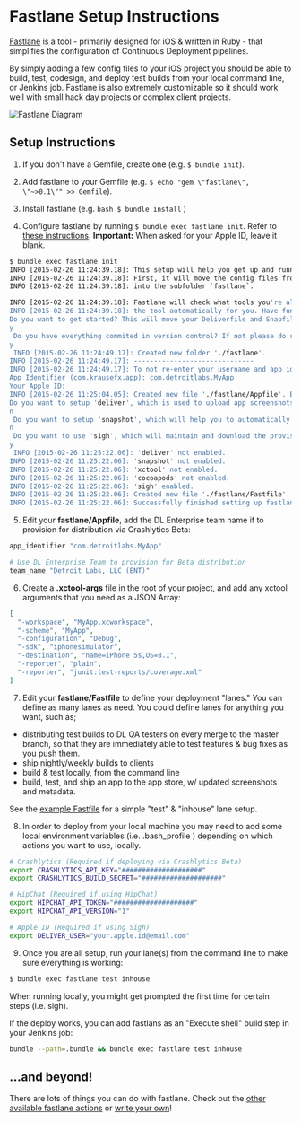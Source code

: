 # Fastlane Setup Instructions

[Fastlane](http://fastlane.tools) is a tool - primarily designed for iOS & written in Ruby -
that simplifies the configuration of Continuous Deployment pipelines.

By simply adding a few config files to your iOS project you should be able to
build, test, codesign, and deploy test builds from your local command line, or
Jenkins job. Fastlane is also extremely customizable so it should work well with
small hack day projects or complex client projects.

![Fastlane Diagram](http://fastlane.tools/assets/img/diagram.png)

## Setup Instructions

1. If you don't have a Gemfile, create one (e.g. `$ bundle init`).

2. Add fastlane to your Gemfile (e.g. `$ echo "gem \"fastlane\", \"~>0.1\"" >> Gemfile`).

3. Install fastlane (e.g. `bash $ bundle install` )

4. Configure fastlane by running `$ bundle exec fastlane init`.
Refer to [these instructions](https://github.com/KrauseFx/fastlane/blob/master/GUIDE.md#get-it-up-and-running).
**Important:** When asked for your Apple ID, leave it blank.

  ```bash
  $ bundle exec fastlane init
  INFO [2015-02-26 11:24:39.18]: This setup will help you get up and running in no time.
  INFO [2015-02-26 11:24:39.18]: First, it will move the config files from `deliver` and `snapshot`
  INFO [2015-02-26 11:24:39.18]: into the subfolder `fastlane`.

  INFO [2015-02-26 11:24:39.18]: Fastlane will check what tools you're already using and set up
  INFO [2015-02-26 11:24:39.18]: the tool automatically for you. Have fun!
  Do you want to get started? This will move your Deliverfile and Snapfile (if they exist) (y/n)
  y
   Do you have everything commited in version control? If not please do so! (y/n)
  y
   INFO [2015-02-26 11:24:49.17]: Created new folder './fastlane'.
  INFO [2015-02-26 11:24:49.17]: ------------------------------
  INFO [2015-02-26 11:24:49.17]: To not re-enter your username and app identifier every time you run one of the fastlane tools or fastlane, these will be stored from now on.
  App Identifier (com.krausefx.app): com.detroitlabs.MyApp
  Your Apple ID:
  INFO [2015-02-26 11:25:04.05]: Created new file './fastlane/Appfile'. Edit it to manage your preferred app metadata information.
  Do you want to setup 'deliver', which is used to upload app screenshots, app metadata and app updates to the App Store or Apple TestFlight? (y/n)
  n
   Do you want to setup 'snapshot', which will help you to automatically take screenshots of your iOS app in all languages/devices? (y/n)
  n
   Do you want to use 'sigh', which will maintain and download the provisioning profile for your app? (y/n)
  y
   INFO [2015-02-26 11:25:22.06]: 'deliver' not enabled.
  INFO [2015-02-26 11:25:22.06]: 'snapshot' not enabled.
  INFO [2015-02-26 11:25:22.06]: 'xctool' not enabled.
  INFO [2015-02-26 11:25:22.06]: 'cocoapods' not enabled.
  INFO [2015-02-26 11:25:22.06]: 'sigh' enabled.
  INFO [2015-02-26 11:25:22.06]: Created new file './fastlane/Fastfile'. Edit it to manage your own deployment lanes.
  INFO [2015-02-26 11:25:22.06]: Successfully finished setting up fastlane
  ```

5. Edit your **fastlane/Appfile**, add the DL Enterprise team name if to
provision for distribution via Crashlytics Beta:

  ```ruby
  app_identifier "com.detroitlabs.MyApp"

  # Use DL Enterprise Team to provision for Beta distribution
  team_name "Detroit Labs, LLC (ENT)"
  ```

6. Create a **.xctool-args** file in the root of your project, and add any
xctool arguments that you need as a JSON Array:

  ```json
  [
    "-workspace", "MyApp.xcworkspace",
    "-scheme", "MyApp",
    "-configuration", "Debug",
    "-sdk", "iphonesimulator",
    "-destination", "name=iPhone 5s,OS=8.1",
    "-reporter", "plain",
    "-reporter", "junit:test-reports/coverage.xml"
  ]
  ```

7. Edit your **fastlane/Fastfile** to define your deployment "lanes." You can
define as many lanes as need. You could define lanes for anything you want, such as;

  - distributing test builds to DL QA testers on every merge to the master branch,
  so that they are immediately able to test features & bug fixes as you push them.
  - ship nightly/weekly builds to clients
  - build & test locally, from the command line
  - build, test, and ship an app to the app store, w/ updated screenshots and metadata.

  See the [example Fastfile](Fastfile-example) for a simple "test" & "inhouse" lane setup.

8. In order to deploy from your local machine you may need to add some local
environment variables (i.e. .bash_profile ) depending on which actions you want
to use, locally.

  ```bash
  # Crashlytics (Required if deploying via Crashlytics Beta)
  export CRASHLYTICS_API_KEY="####################"
  export CRASHLYTICS_BUILD_SECRET="####################"

  # HipChat (Required if using HipChat)
  export HIPCHAT_API_TOKEN="####################"
  export HIPCHAT_API_VERSION="1"

  # Apple ID (Required if using Sigh)
  export DELIVER_USER="your.apple.id@email.com"
  ```

9. Once you are all setup, run your lane(s) from the command line to make sure
everything is working:

  ```bash
  $ bundle exec fastlane test inhouse
  ```

  When running locally, you might get prompted the first time for certain steps
  (i.e. sigh).

  If the deploy works, you can add fastlans as an "Execute shell" build step in
  your Jenkins job:

  ```bash
  bundle --path=.bundle && bundle exec fastlane test inhouse
  ```

## ...and beyond!

There are lots of things you can do with fastlane. Check out the
[other available fastlane actions](https://github.com/krausefx/fastlane#actions)
or [write your own](https://github.com/krausefx/fastlane#extensions)!
